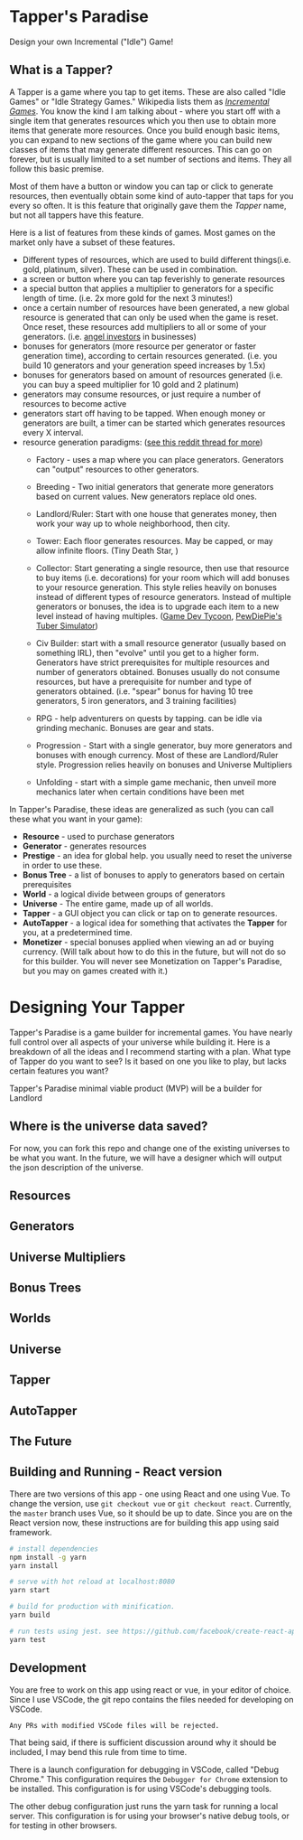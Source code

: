 # Tapper's Paradise
Design your own Incremental ("Idle") Game!

## What is a Tapper?

A Tapper is a game where you tap to get items. These are also called "Idle Games" or "Idle Strategy Games." Wikipedia lists them as [_Incremental Games_](https://en.wikipedia.org/wiki/Incremental_game). You know the kind I am talking about - where you start off with a single item that generates resources which you then use to obtain more items that generate more resources. Once you build enough basic items, you can expand to new sections of the game where you can build new classes of items that may generate different resources. This can go on forever, but is usually limited to a set number of sections and items. They all follow this basic premise.

Most of them have a button or window you can tap or click to generate resources, then eventually obtain some kind of auto-tapper that taps for you every so often. It is this feature that originally gave them the _Tapper_ name, but not all tappers have this feature.

Here is a list of features from these kinds of games. Most games on the market only have a subset of these features.

* Different types of resources, which are used to build different things(i.e. gold, platinum, silver). These can be used in combination.
* a screen or button where you can tap feverishly to generate resources
* a special button that applies a multiplier to generators for a specific length of time. (i.e. 2x more gold for the next 3 minutes!)
* once a certain number of resources have been generated, a new global resource is generated that can only be used when the game is reset. Once reset, these resources add multipliers to all or some of your generators. (i.e. [angel investors](https://en.wikipedia.org/wiki/Angel_investor) in businesses)
* bonuses for generators (more resource per generator or faster generation time), according to certain resources generated. (i.e. you build 10 generators and your generation speed increases by 1.5x)
* bonuses for generators based on amount of resources generated (i.e. you can buy a speed multiplier for 10 gold and 2 platinum)
* generators may consume resources, or just require a number of resources to become active
* generators start off having to be tapped. When enough money or generators are built, a timer can be started which generates resources every X interval.
* resource generation paradigms: ([see this reddit thread for more](https://www.reddit.com/r/incremental_games/comments/6jfuxq/list_of_incremental_games_by_archetype/))
  * Factory - uses a map where you can place generators. Generators can "output" resources to other generators.
  * Breeding - Two initial generators that generate more generators based on current values. New generators replace old ones.
  * Landlord/Ruler: Start with one house that generates money, then work your way up to whole neighborhood, then city.
  * Tower: Each floor generates resources. May be capped, or may allow infinite floors. (Tiny Death Star, )
  * Collector: Start generating a single resource, then use that resource to buy items (i.e. decorations) for your room which will add bonuses to your resource generation. This style relies heavily on bonuses instead of different types of resource generators. Instead of multiple generators or bonuses, the idea is to upgrade each item to a new level instead of having multiples. ([Game Dev Tycoon](http://www.greenheartgames.com/app/game-dev-tycoon/), [PewDiePie's Tuber Simulator](https://play.google.com/store/apps/details?id=com.outerminds.tubular&hl=en))

  * Civ Builder: start with a small resource generator (usually based on something IRL), then "evolve" until you get to a higher form. Generators have strict prerequisites for multiple resources and number of generators obtained. Bonuses usually do not consume resources, but have a prerequisite for number and type of generators obtained. (i.e. "spear" bonus for having 10 tree generators, 5 iron generators, and 3 training facilities)
  * RPG - help adventurers on quests by tapping. can be idle via grinding mechanic. Bonuses are gear and stats.
  * Progression - Start with a single generator, buy more generators and bonuses with enough currency. Most of these are Landlord/Ruler style. Progression relies heavily on bonuses and Universe Multipliers
  * Unfolding - start with a simple game mechanic, then unveil more mechanics later when certain conditions have been met

In Tapper's Paradise, these ideas are generalized as such (you can call these what you want in your game):

* **Resource** - used to purchase generators
* **Generator** - generates resources
* **Prestige** - an idea for global help. you usually need to reset the universe in order to use these.
* **Bonus Tree** - a list of bonuses to apply to generators based on certain prerequisites
* **World** - a logical divide between groups of generators
* **Universe** - The entire game, made up of all worlds.
* **Tapper** - a GUI object you can click or tap on to generate resources.
* **AutoTapper** - a logical idea for something that activates the **Tapper** for you, at a predetermined time.
* **Monetizer** - special bonuses applied when viewing an ad or buying currency. (Will talk about how to do this in the future, but will not do so for this builder. You will never see Monetization on Tapper's Paradise, but you may on games created with it.)

# Designing Your Tapper
Tapper's Paradise is a game builder for incremental games. You have nearly full control over all aspects of your universe while building it. Here is a breakdown of all the ideas and I recommend starting with a plan. What type of Tapper do you want to see? Is it based on one you like to play, but lacks certain features you want?

Tapper's Paradise minimal viable product (MVP) will be a builder for Landlord

## Where is the universe data saved?
For now, you can fork this repo and change one of the existing universes to be what you want. In the future, we will have a designer which will output the json description of the universe.

## Resources
## Generators

## Universe Multipliers

## Bonus Trees

## Worlds

## Universe

## Tapper

## AutoTapper

## The Future

## Building and Running - React version

There are two versions of this app - one using React and one using Vue. To change the version, use `git checkout vue` or `git checkout react`. Currently, the `master` branch uses Vue, so it should be up to date. Since you are on the React version now, these instructions are for building this app using said framework.

``` bash
# install dependencies
npm install -g yarn
yarn install

# serve with hot reload at localhost:8080
yarn start

# build for production with minification.
yarn build

# run tests using jest. see https://github.com/facebook/create-react-app/blob/master/packages/react-scripts/template/README.md#running-tests
yarn test
```

## Development

You are free to work on this app using react or vue, in your editor of choice. Since I use VSCode, the git repo contains the files needed for developing on VSCode.

```
Any PRs with modified VSCode files will be rejected.
```

That being said, if there is sufficient discussion around why it should be included, I may bend this rule from time to time.

There is a launch configuration for debugging in VSCode, called "Debug Chrome." This configuration requires the `Debugger for Chrome` extension to be installed. This configuration is for using VSCode's debugging tools.

The other debug configuration just runs the yarn task for running a local server. This configuration is for using your browser's native debug tools, or for testing in other browsers.
